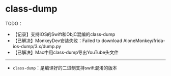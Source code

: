 # class-dump

TODO：

* 【记录】支持iOS的Swift和ObjC混编的class-dump
* 【已解决】MonkeyDev安装失败：Failed to download AloneMonkey/frida-ios-dump/3.x/dump.py
* 【已解决】Mac中用class-dump导出YouTube头文件

---

* `class-dump`：是编译好的二进制支持swift混淆的版本
